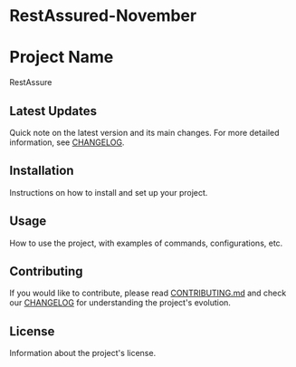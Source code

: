 # RestAssured-November
# Project Name

RestAssure

## Latest Updates

Quick note on the latest version and its main changes. For more detailed information, see [CHANGELOG](./CHANGELOG.md).

## Installation

Instructions on how to install and set up your project.

## Usage

How to use the project, with examples of commands, configurations, etc.

## Contributing

If you would like to contribute, please read [CONTRIBUTING.md](./CONTRIBUTING.md) and check our [CHANGELOG](./CHANGELOG.md) for understanding the project's evolution.

## License

Information about the project's license.




